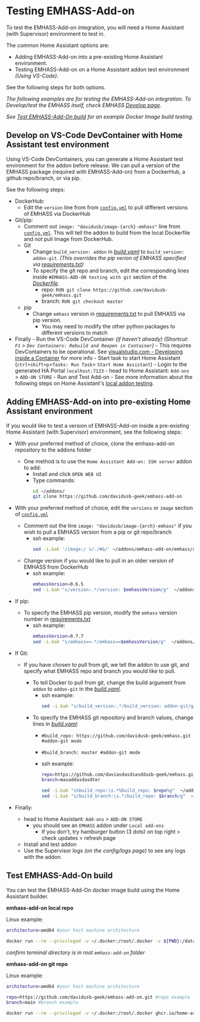 # Testing EMHASS-Add-on

To test the EMHASS-Add-on integration, you will need a Home Assistant (with Supervisor) environment to test in.

The common Home Assistant options are:

- Adding EMHASS-Add-on into a pre-existing Home Assistant environment.
- Testing EMHASS-Add-on on a Home Assistant addon test environment _(Using VS-Code)_.

See the following steps for both options.

_The following examples are for testing the EMHASS-Add-on integration. To Develop/test the EMHASS itself, check EMHASS [Develop page](https://emhass.readthedocs.io/en/latest/develop.html)_.

_See [Test EMHASS-Add-On build](#Test-EMHASS-Add-On-build) for an example Docker Image build testing._

## Develop on VS-Code DevContainer with Home Assistant test environment

Using VS-Code DevContainers, you can generate a Home Assistant test environment for the addon before release. We can pull a version of the EMHASS package (required with EMHASS-Add-on) from a DockerHub, a github repo/branch, or via pip.

See the following steps:

- DockerHub:
  - Edit the `version` line from from [`config.yml`](./emhass/config.yml) to pull different versions of EMHASS via DockerHub 
- Git/pip:
  - Comment out `image: "davidusb/image-{arch}-emhass"` line from [`config.yml`](./emhass/config.yml). This will tell the addon to build from the local Dockerfile and not pull Image from DockerHub.
  - Git 
    - Change `build_version: addon` in [_build.yaml_](./emhass/build.yaml) to `build_version: addon-git`. _(This overrides the pip verion of EMHASS specified via [requirements.txt](./emhass/requirements.txt))_
    - To specify the git repo and branch, edit the corresponding lines inside `#EMHASS-ADD-ON testing with git` section of the [_Dockerfile_](./emhass/Dockerfile).
      - repo: `RUN git clone https://github.com/davidusb-geek/emhass.git`
      - branch: `RUN git checkout master`
  - pip
    - Change `emhass` version in [requirements.txt](/emhass/requirements.txt) to pull EMHASS via pip version.
      - You may need to modify the other python packages to different versions to match
- Finally - Run the VS-Code DevContainer _(if haven't already)_ _(Shortcut: `F1` > `Dev Containers: Rebuild and Reopen in Container`)_ - This requires DevContainers to be operational. See [visualstudio.com -
  Developing inside a Container](https://code.visualstudio.com/docs/devcontainers/containers) for more info - Start task to start Home Assistant (`ctrl+shift+p`>`Tasks: Run Task`> `Start Home Assistant`) - Login to the generated HA Portal `localhost:7123` - head to Home Assistant: `Add-ons` > `ADD-ON STORE` - Run and Test Add-on - See more information about the following steps on Home Assistant's [local addon testing](https://developers.home-assistant.io/docs/add-ons/testing).

## Adding EMHASS-Add-on into pre-existing Home Assistant environment

If you would like to test a version of EMHASS-Add-on inside a pre-existing Home Assistant (with Supervisor) environment, see the following steps:

- With your preferred method of choice, clone the emhass-add-on repository to the addons folder
  - One method is to use the `Home Assistant Add-on: SSH server` addon to add:
    - Install and click `OPEN WEB UI`
    - Type commands:
      ```bash
      cd ~/addons/
      git clone https://github.com/davidusb-geek/emhass-add-on
      ```
- With your preferred method of choice, edit the `versions` or `image` section of [`config.yml`](./emhass/config.yml)
  - Comment out the line `image: "davidusb/image-{arch}-emhass"` if you wish to pull a EMHASS version from a pip or git repo/branch
    - ssh example:
      ```bash
      sed -i.bak '/image:/ s/./#&/' ~/addons/emhass-add-on/emhass/config.yml
      ```
  - Change version if you would like to pull in an older version of EMHASS from DockerHub
    - ssh example:
      ```bash
      emhassVersion=0.6.5
      sed -i.bak "s/version:.*/version: $emhassVersion/g"  ~/addons/emhass-add-on/emhass/config.yml
      ```
- If pip:
  - To specify the EMHASS pip version, modify the `emhass` version number in [requirements.txt](/emhass/requirements.txt)
    - ssh example:
        ```bash
        emhassVersion=0.7.7
        sed -i.bak "s/emhass==.*/emhass==$emhassVersion/g"  ~/addons/emhass-add-on/emhass/requirements.txt
        ```

- If Git:
  - If you have chosen to pull from git, we tell the addon to use git, and specify what EMHASS repo and branch you would like to pull.

    - To tell Docker to pull from git, change the build argument from `addon` to `addon-git` in the [_build.yaml_](./emhass/build.yaml).
      - ssh example:
        ```bash
        sed -i.bak "s/build_version:.*/build_version: addon-git/g"  ~/addons/emhass-add-on/emhass/build.yaml
        ```
    - To specify the EMHASS git repository and branch values, change lines in [*build.yaml*](/emhass/build.yaml):
      - `#build_repo: https://github.com/davidusb-geek/emhass.git #addon-git mode` 
      - `#build_branch: master #addon-git mode` 

      - ssh example:

        ```bash
        repo=https://github.com/daviasdasdsasddusb-geek/emhass.git
        branch=masaddasdasdter

        sed -i.bak "s%build_repo:\s.*%build_repo: $repo%g"  ~/addons/emhass-add-on/emhass/build.yaml
        sed -i.bak "s/build_branch:\s.*/build_repo: $branch/g"  ~/addons/emhass-add-on/emhass/build.yaml
        ```

- Finally:
  - head to Home Assistant: `Add-ons` > `ADD-ON STORE`
    - you should see an `EMHASS` addon under `Local add-ons`
      - If you don't, try hamburger button (3 dots) on top right > check updates > refresh page
  - Install and test addon
  - Use the Supervisor logs _(on the config/logs page)_ to see any logs with the addon.

## Test EMHASS-Add-On build

You can test the EMHASS-Add-On docker image build using the Home Assistant builder.

**emhass-add-on local repo**

Linux example:

```bash
architecture=amd64 #your host machine architecture

docker run --rm --privileged -v ~/.docker:/root/.docker -v ${PWD}:/data ghcr.io/home-assistant/${architecture}-builder:latest --test --${architecture} --target /data/emhass
```

_confirm terminal directory is in root `emhass-add-on` folder_

**emhass-add-on git repo**

Linux example:

```bash
architecture=amd64 #your host machine architecture

repo=https://github.com/davidusb-geek/emhass-add-on.git #repo example
branch=main #branch example

docker run --rm --privileged -v ~/.docker:/root/.docker ghcr.io/home-assistant/${architecture}-builder:latest --test --${architecture} --target emhass -r ${repo} -b ${branch}
```
